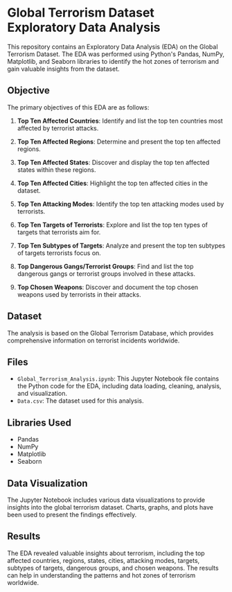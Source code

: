 # Global Terrorism Dataset Exploratory Data Analysis

This repository contains an Exploratory Data Analysis (EDA) on the Global Terrorism Dataset. The EDA was performed using Python's Pandas, NumPy, Matplotlib, and Seaborn libraries to identify the hot zones of terrorism and gain valuable insights from the dataset.

## Objective

The primary objectives of this EDA are as follows:

1. **Top Ten Affected Countries**: Identify and list the top ten countries most affected by terrorist attacks.

2. **Top Ten Affected Regions**: Determine and present the top ten affected regions.

3. **Top Ten Affected States**: Discover and display the top ten affected states within these regions.

4. **Top Ten Affected Cities**: Highlight the top ten affected cities in the dataset.

5. **Top Ten Attacking Modes**: Identify the top ten attacking modes used by terrorists.

6. **Top Ten Targets of Terrorists**: Explore and list the top ten types of targets that terrorists aim for.

7. **Top Ten Subtypes of Targets**: Analyze and present the top ten subtypes of targets terrorists focus on.

8. **Top Dangerous Gangs/Terrorist Groups**: Find and list the top dangerous gangs or terrorist groups involved in these attacks.

9. **Top Chosen Weapons**: Discover and document the top chosen weapons used by terrorists in their attacks.

## Dataset

The analysis is based on the Global Terrorism Database, which provides comprehensive information on terrorist incidents worldwide.

## Files

- `Global_Terrorism_Analysis.ipynb`: This Jupyter Notebook file contains the Python code for the EDA, including data loading, cleaning, analysis, and visualization.
- `Data.csv`: The dataset used for this analysis.

## Libraries Used

- Pandas
- NumPy
- Matplotlib
- Seaborn

## Data Visualization
The Jupyter Notebook includes various data visualizations to provide insights into the global terrorism dataset. Charts, graphs, and plots have been used to present the findings effectively.

## Results
The EDA revealed valuable insights about terrorism, including the top affected countries, regions, states, cities, attacking modes, targets, subtypes of targets, dangerous groups, and chosen weapons. The results can help in understanding the patterns and hot zones of terrorism worldwide.
